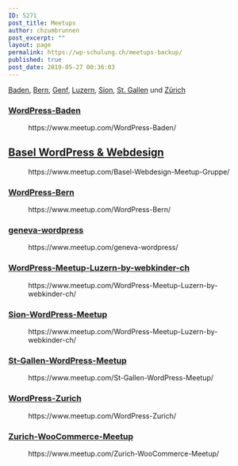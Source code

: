 ```yaml
---
ID: 5271
post_title: Meetups
author: chzumbrunnen
post_excerpt: ""
layout: page
permalink: https://wp-schulung.ch/meetups-backup/
published: true
post_date: 2019-05-27 00:36:03
---
```

<!-- wp:paragraph -->
<p><a href="https://www.meetup.com/WordPress-Baden/" target="_blank" rel="noopener noreferrer">Baden</a>, <a href="https://www.meetup.com/WordPress-Bern/" target="_blank" rel="noopener noreferrer">Bern</a>, <a href="https://www.meetup.com/geneva-wordpress/" target="_blank" rel="noopener noreferrer">Genf</a>, <a href="https://www.meetup.com/WordPress-Meetup-Luzern-by-webkinder-ch/" target="_blank" rel="noopener noreferrer">Luzern</a>, <a href="https://www.meetup.com/Sion-WordPress-Meetup/" target="_blank" rel="noopener noreferrer">Sion</a>, <a href="https://www.meetup.com/St-Gallen-WordPress-Meetup/" target="_blank" rel="noopener noreferrer">St. Gallen</a> und <a href="https://www.meetup.com/WordPress-Zurich/" target="_blank" rel="noopener noreferrer">Zürich</a></p>
<!-- /wp:paragraph -->

<!-- wp:heading {"level":3} -->
<h3><a rel="noopener noreferrer" href="https://www.meetup.com/WordPress-Baden/" target="_blank">WordPress-Baden</a></h3>
<!-- /wp:heading -->

<!-- wp:core-embed/meetup-com {"url":"https://www.meetup.com/WordPress-Baden/","type":"rich","providerNameSlug":"meetup","className":""} -->
<figure class="wp-block-embed-meetup-com wp-block-embed is-type-rich is-provider-meetup"><div class="wp-block-embed__wrapper">
https://www.meetup.com/WordPress-Baden/
</div></figure>
<!-- /wp:core-embed/meetup-com -->

<!-- wp:heading -->
<h2><a href="https://www.meetup.com/Basel-Webdesign-Meetup-Gruppe/">Basel WordPress &amp; Webdesign</a></h2>
<!-- /wp:heading -->

<!-- wp:core-embed/meetup-com {"url":"https://www.meetup.com/Basel-Webdesign-Meetup-Gruppe/","type":"rich","providerNameSlug":"meetup","className":""} -->
<figure class="wp-block-embed-meetup-com wp-block-embed is-type-rich is-provider-meetup"><div class="wp-block-embed__wrapper">
https://www.meetup.com/Basel-Webdesign-Meetup-Gruppe/
</div></figure>
<!-- /wp:core-embed/meetup-com -->

<!-- wp:heading {"level":3} -->
<h3><a rel="noopener noreferrer" href="https://www.meetup.com/WordPress-Bern/" target="_blank">WordPress-Bern</a></h3>
<!-- /wp:heading -->

<!-- wp:core-embed/meetup-com {"url":"https://www.meetup.com/WordPress-Bern/","type":"rich","providerNameSlug":"meetup","className":""} -->
<figure class="wp-block-embed-meetup-com wp-block-embed is-type-rich is-provider-meetup"><div class="wp-block-embed__wrapper">
https://www.meetup.com/WordPress-Bern/
</div></figure>
<!-- /wp:core-embed/meetup-com -->

<!-- wp:heading {"level":3} -->
<h3><a rel="noopener noreferrer" href="https://www.meetup.com/geneva-wordpress/" target="_blank">geneva-wordpress</a></h3>
<!-- /wp:heading -->

<!-- wp:core-embed/meetup-com {"url":"https://www.meetup.com/geneva-wordpress/","type":"rich","providerNameSlug":"meetup","className":""} -->
<figure class="wp-block-embed-meetup-com wp-block-embed is-type-rich is-provider-meetup"><div class="wp-block-embed__wrapper">
https://www.meetup.com/geneva-wordpress/
</div></figure>
<!-- /wp:core-embed/meetup-com -->

<!-- wp:heading {"level":3} -->
<h3><a rel="noopener noreferrer" href="https://www.meetup.com/WordPress-Meetup-Luzern-by-webkinder-ch/" target="_blank">WordPress-Meetup-Luzern-by-webkinder-ch</a></h3>
<!-- /wp:heading -->

<!-- wp:core-embed/meetup-com {"url":"https://www.meetup.com/WordPress-Meetup-Luzern-by-webkinder-ch/","type":"rich","providerNameSlug":"meetup","className":""} -->
<figure class="wp-block-embed-meetup-com wp-block-embed is-type-rich is-provider-meetup"><div class="wp-block-embed__wrapper">
https://www.meetup.com/WordPress-Meetup-Luzern-by-webkinder-ch/
</div></figure>
<!-- /wp:core-embed/meetup-com -->

<!-- wp:heading {"level":3} -->
<h3><a rel="noopener noreferrer" href="https://www.meetup.com/Sion-WordPress-Meetup/" target="_blank">Sion-WordPress-Meetup</a></h3>
<!-- /wp:heading -->

<!-- wp:core-embed/meetup-com {"url":"https://www.meetup.com/WordPress-Meetup-Luzern-by-webkinder-ch/","type":"rich","providerNameSlug":"meetup","className":""} -->
<figure class="wp-block-embed-meetup-com wp-block-embed is-type-rich is-provider-meetup"><div class="wp-block-embed__wrapper">
https://www.meetup.com/WordPress-Meetup-Luzern-by-webkinder-ch/
</div></figure>
<!-- /wp:core-embed/meetup-com -->

<!-- wp:heading {"level":3} -->
<h3><a rel="noopener noreferrer" href="https://www.meetup.com/St-Gallen-WordPress-Meetup/" target="_blank">St-Gallen-WordPress-Meetup</a></h3>
<!-- /wp:heading -->

<!-- wp:core-embed/meetup-com {"url":"https://www.meetup.com/St-Gallen-WordPress-Meetup/","type":"rich","providerNameSlug":"meetup","className":""} -->
<figure class="wp-block-embed-meetup-com wp-block-embed is-type-rich is-provider-meetup"><div class="wp-block-embed__wrapper">
https://www.meetup.com/St-Gallen-WordPress-Meetup/
</div></figure>
<!-- /wp:core-embed/meetup-com -->

<!-- wp:heading {"level":3} -->
<h3><a rel="noopener noreferrer" href="https://www.meetup.com/WordPress-Zurich/" target="_blank">WordPress-Zurich</a></h3>
<!-- /wp:heading -->

<!-- wp:core-embed/meetup-com {"url":"https://www.meetup.com/WordPress-Zurich/","type":"rich","providerNameSlug":"meetup","className":""} -->
<figure class="wp-block-embed-meetup-com wp-block-embed is-type-rich is-provider-meetup"><div class="wp-block-embed__wrapper">
https://www.meetup.com/WordPress-Zurich/
</div></figure>
<!-- /wp:core-embed/meetup-com -->

<!-- wp:heading {"level":3} -->
<h3><a rel="noopener noreferrer" href="https://www.meetup.com/Zurich-WooCommerce-Meetup/" target="_blank">Zurich-WooCommerce-Meetup</a></h3>
<!-- /wp:heading -->

<!-- wp:core-embed/meetup-com {"url":"https://www.meetup.com/Zurich-WooCommerce-Meetup/","type":"rich","providerNameSlug":"meetup","className":""} -->
<figure class="wp-block-embed-meetup-com wp-block-embed is-type-rich is-provider-meetup"><div class="wp-block-embed__wrapper">
https://www.meetup.com/Zurich-WooCommerce-Meetup/
</div></figure>
<!-- /wp:core-embed/meetup-com -->

<!-- wp:paragraph -->
<p></p>
<!-- /wp:paragraph -->